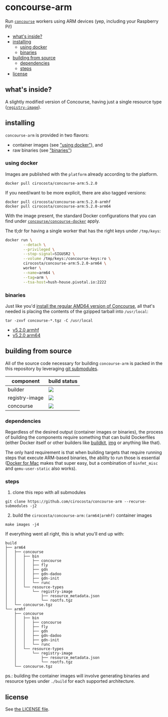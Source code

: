 # concourse-arm

Run [`concourse`](https://concourse-ci.org) workers using ARM devices (yep, including your Raspberry Pi!)

<!-- START doctoc generated TOC please keep comment here to allow auto update -->
<!-- DON'T EDIT THIS SECTION, INSTEAD RE-RUN doctoc TO UPDATE -->


- [what's inside?](#whats-inside)
- [installing](#installing)
  - [using docker](#using-docker)
  - [binaries](#binaries)
- [building from source](#building-from-source)
  - [dependencies](#dependencies)
  - [steps](#steps)
- [license](#license)

<!-- END doctoc generated TOC please keep comment here to allow auto update -->


## what's inside?

A slightly modified version of Concourse, having just a single resource type ([`registry-image`](https://github.com/concourse/registry-image-resource)).


## installing

`concourse-arm` is provided in two flavors:

- container images (see ["using docker"](#using-docker)), and
- raw binaries (see ["binaries"](#binaries))


### using docker

Images are published with the `platform` already according to the platform.

```
docker pull cirocosta/concourse-arm:5.2.0
```

If you need/want to be more explicit, there are also tagged versions:

```
docker pull cirocosta/concourse-arm:5.2.0-armhf
docker pull cirocosta/concourse-arm:5.2.0-arm64
```

With the image present, the standard Docker configurations that you can find under [`concourse/concourse-docker`](https://github.com/concourse/concourse-docker) apply.

The tl;dr for having a single worker that has the right keys under `/tmp/keys`:

```sh
docker run \
		--detach \
		--privileged \
		--stop-signal=SIGUSR2 \
		--volume /tmp/keys:/concourse-keys:ro \
		cirocosta/concourse-arm:5.2.0-arm64 \
		worker \
		--name=arm64 \
		--tag=arm \
		--tsa-host=hush-house.pivotal.io:2222
```


### binaries

Just like you'd [install the regular AMD64 version of Concourse](https://concourse-ci.org/install.html#install), all that's needed is placing the contents of the gzipped tarball into `/usr/local`:

```
tar -zxvf concourse-*.tgz -C /usr/local
```

- [v5.2.0 armhf](https://github.com/cirocosta/concourse-arm/releases/download/v5.2.0/concourse-armhf.tgz)
- [v5.2.0 arm64](https://github.com/cirocosta/concourse-arm/releases/download/v5.2.0/concourse-arm64.tgz)


## building from source

All of the source code necessary for building `concourse-arm` is packed in the this repository by leveraging [git submodules](https://git-scm.com/book/en/v2/Git-Tools-Submodules).

| component      | build status |
| -------------- | ------------ |
| builder        | ![](https://hush-house.pivotal.io/api/v1/teams/main/pipelines/concourse-arm/jobs/builder/badge) |
| registry-image | ![](https://hush-house.pivotal.io/api/v1/teams/main/pipelines/concourse-arm/jobs/registry-image-resource/badge) |
| concourse      | ![](https://hush-house.pivotal.io/api/v1/teams/main/pipelines/concourse-arm/jobs/concourse/badge) |


### dependencies

Regardless of the desired output (container images or binaries), the process of building the components require something that can build Dockerfiles (either Docker itself or other builders like [buildkit](https://github.com/moby/buildkit), [img](https://github.com/genuinetools/img) or anything like that).

The only hard requirement is that when building targets that require running steps that execute ARM-based binaries, the ability to run those is essential ([Docker for Mac](https://docs.docker.com/docker-for-mac/install/) makes that super easy, but a combination of `binfmt_misc` and `qemu-user-static` also works).

### steps

1. clone this repo with all submodules

```
git clone https://github.com/cirocosta/concourse-arm --recurse-submodules -j2
```

2. build the `cirocosta/concourse-arm:(arm64|armhf)` container images

```
make images -j4
```

If everything went all right, this is what you'll end up with:

```
build
├── arm64
│   ├── concourse
│   │   ├── bin
│   │   │   ├── concourse
│   │   │   ├── fly
│   │   │   ├── gdn
│   │   │   ├── gdn-dadoo
│   │   │   ├── gdn-init
│   │   │   └── runc
│   │   └── resource-types
│   │       └── registry-image
│   │           ├── resource_metadata.json
│   │           └── rootfs.tgz
│   └── concourse.tgz
└── armhf
    ├── concourse
    │   ├── bin
    │   │   ├── concourse
    │   │   ├── fly
    │   │   ├── gdn
    │   │   ├── gdn-dadoo
    │   │   ├── gdn-init
    │   │   └── runc
    │   └── resource-types
    │       └── registry-image
    │           ├── resource_metadata.json
    │           └── rootfs.tgz
    └── concourse.tgz
```

ps.: building the container images will involve generating binaries and resource types under `./build` for each supported architecture.


## license

See [the LICENSE file](./LICENSE).

